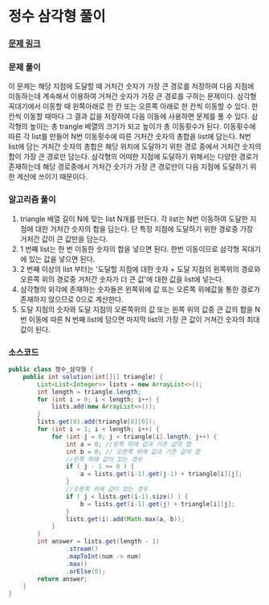 # 정수 삼각형 풀이

### [문제 링크](https://school.programmers.co.kr/learn/courses/30/lessons/43105)

### 문제 풀이
이 문제는 해당 지점에 도달할 때 거처간 숫자가 가장 큰 경로를 저장하여 다음 지점에 이동하는데 계속해서 이용하여 거쳐간 숫자가 가장 큰 경로를 구하는 문제이다.
삼각형 꼭대기에서 이동할 때 왼쪽아래로 한 칸 또는 오른쪽 아래로 한 칸씩 이동할 수 있다.
한 칸씩 이동할 때마다 그 결과 값을 저장하여 다음 이동에 사용하면 문제를 풀 수 있다.
삼각형의 높이는 총 trangle 배열의 크기가 되고 높이가 총 이동횟수가 된다. 이동횟수에 따른 각 list를 만들어 N번 이동횟수에 
따른 거처간 숫자의 총합을 list에 담는다. N번 list에 담는 거처간 숫자의 총합은 해당 위치에 도달하기 위한 경로 중에서 거처간 숫자의 합이 가장 큰 경로만 담는다.
삼각형의 어떠한 지점에 도달하기 위해서는 다양한 경로가 존재하는데 해당 경로중에서 거처간 숫가가 가장 큰 경로만이 다음 지점에 도달하기 위한 계산에 쓰이기 때문이다.

### 알고리즘 풀이
1. triangle 배열 길이 N에 맞는 list N개를 만든다. 각 list는 N번 이동하여 도달한 지점에 대한 거처간 숫자의 합을 담는다.
단 특정 지점에 도달하기 위한 경로중 가장 거처간 값이 큰 값만을 담는다.
2. 1 번째 list는 한 번 이동한 숫자의 합을 넣으면 된다. 한번 이동이므로 삼각형 꼭대기에 있는 값을 넣으면 된다.
3. 2 번째 이상의 list 부터는 '도달할 지점에 대한 숫자 + 도달 지점의 왼쪽위의 경로와 오른쪽 위의 경로중 거처간 숫자가 더 큰 값'에 대한 값을 list에 넣는다.
4. 삼각형의 외각에 존재하는 숫자들은 왼쪽위에 값 또는 오른쪽 위에값을 통한 경로가 존재하지 않으므로 0으로 계산한다.
5. 도달 지점의 숫자와 도달 지점의 오론쪽위의 값 또는 왼쪽 위의 값중 큰 값의 합을 N번 이동에 따른 N 번째 list에 담으면 마지막 list의 가장 큰 값이 
거쳐간 숫자의 최대값이 된다.


### 소스코드
```java
public class 정수_삼각형 {
    public int solution(int[][] triangle) {
        List<List<Integer>> lists = new ArrayList<>();
        int length = triangle.length;
        for (int i = 0; i < length; i++) {
            lists.add(new ArrayList<>());
        }
        lists.get(0).add(triangle[0][0]);
        for (int i = 1; i < length; i++) {
            for (int j = 0; j < triangle[i].length; j++) {
                int a = 0; //왼쪽 위에 값과 기존 값의 합
                int b = 0; // 오른쪽 위에 값과 기존 값의 합
                //왼쪽 위에 값이 있는 경우
                if ( j - 1 >= 0 ) {
                    a = lists.get(i-1).get(j-1) + triangle[i][j];
                }
                //오른쪽 위에 값이 있는 경우
                if ( j < lists.get(i-1).size() ) {
                    b = lists.get(i-1).get(j) + triangle[i][j];
                }
                lists.get(i).add(Math.max(a, b));
            }
        }
        int answer = lists.get(length - 1)
                .stream()
                .mapToInt(num -> num)
                .max()
                .orElse(0);
        return answer;
    }
}



```